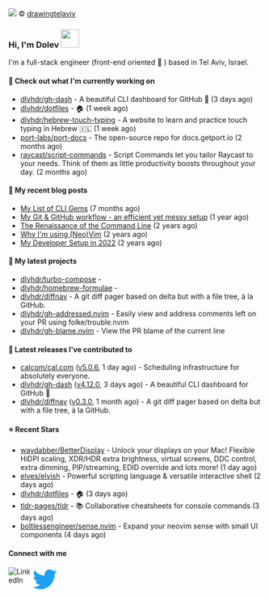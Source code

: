 <img src="https://user-images.githubusercontent.com/6196971/205364459-63d54329-d28a-403f-ac06-3baeb4685b46.jpg" />
© <a href="https://www.instagram.com/drawingtelaviv/">drawingtelaviv</a>

### Hi, I'm Dolev <img width="36px" height="36px" src="https://user-images.githubusercontent.com/1303154/88677602-1635ba80-d120-11ea-84d8-d263ba5fc3c0.gif" />

I'm a full-stack engineer (front-end oriented :rainbow: ) based in Tel Aviv, Israel.

#### 👷 Check out what I'm currently working on

- [dlvhdr/gh-dash](https://github.com/dlvhdr/gh-dash) - A beautiful CLI dashboard for GitHub 🚀  (3 days ago)
- [dlvhdr/dotfiles](https://github.com/dlvhdr/dotfiles) - 🏠 (1 week ago)
- [dlvhdr/hebrew-touch-typing](https://github.com/dlvhdr/hebrew-touch-typing) - A website to learn and practice touch typing in Hebrew 🇮🇱 (1 week ago)
- [port-labs/port-docs](https://github.com/port-labs/port-docs) - The open-source repo for docs.getport.io (2 months ago)
- [raycast/script-commands](https://github.com/raycast/script-commands) - Script Commands let you tailor Raycast to your needs. Think of them as little productivity boosts throughout your day. (2 months ago)

#### 📜 My recent blog posts

- [My List of CLI Gems](https://dlvhdr.me/posts/cli-tools) (7 months ago)
- [My Git &amp; GitHub workflow - an efficient yet messy setup](https://dlvhdr.me/posts/how-i-use-github) (1 year ago)
- [The Renaissance of the Command Line](https://dlvhdr.me/posts/the-renaissance-of-the-command-line) (2 years ago)
- [Why I&#39;m using (Neo)Vim](https://dlvhdr.me/posts/why-im-using-vim) (2 years ago)
- [My Developer Setup in 2022](https://dlvhdr.me/posts/dev-setup) (2 years ago)

#### 🌱 My latest projects

- [dlvhdr/turbo-compose](https://github.com/dlvhdr/turbo-compose) - 
- [dlvhdr/homebrew-formulae](https://github.com/dlvhdr/homebrew-formulae) - 
- [dlvhdr/diffnav](https://github.com/dlvhdr/diffnav) - A git diff pager based on delta but with a file tree, à la GitHub.
- [dlvhdr/gh-addressed.nvim](https://github.com/dlvhdr/gh-addressed.nvim) - Easily view and address comments left on your PR using folke/trouble.nvim
- [dlvhdr/gh-blame.nvim](https://github.com/dlvhdr/gh-blame.nvim) - View the PR blame of the current line

#### 🔭 Latest releases I've contributed to

- [calcom/cal.com](https://github.com/calcom/cal.com) ([v5.0.6](https://github.com/calcom/cal.com/releases/tag/v5.0.6), 1 day ago) - Scheduling infrastructure for absolutely everyone.
- [dlvhdr/gh-dash](https://github.com/dlvhdr/gh-dash) ([v4.12.0](https://github.com/dlvhdr/gh-dash/releases/tag/v4.12.0), 3 days ago) - A beautiful CLI dashboard for GitHub 🚀 
- [dlvhdr/diffnav](https://github.com/dlvhdr/diffnav) ([v0.3.0](https://github.com/dlvhdr/diffnav/releases/tag/v0.3.0), 1 month ago) - A git diff pager based on delta but with a file tree, à la GitHub.

#### ⭐ Recent Stars

- [waydabber/BetterDisplay](https://github.com/waydabber/BetterDisplay) - Unlock your displays on your Mac! Flexible HiDPI scaling, XDR/HDR extra brightness, virtual screens, DDC control, extra dimming, PIP/streaming, EDID override and lots more! (1 day ago)
- [elves/elvish](https://github.com/elves/elvish) - Powerful scripting language &amp; versatile interactive shell (2 days ago)
- [dlvhdr/dotfiles](https://github.com/dlvhdr/dotfiles) - 🏠 (3 days ago)
- [tldr-pages/tldr](https://github.com/tldr-pages/tldr) - 📚 Collaborative cheatsheets for console commands (3 days ago)
- [boltlessengineer/sense.nvim](https://github.com/boltlessengineer/sense.nvim) - Expand your neovim sense with small UI components (4 days ago)

#### Connect with me

[<img align="left" alt="LinkedIn" width="48px" src="https://camo.githubusercontent.com/c8a9c5b414cd812ad6a97a46c29af67239ddaeae08c41724ff7d945fb4c047e5/68747470733a2f2f6564656e742e6769746875622e696f2f537570657254696e7949636f6e732f696d616765732f7376672f6c696e6b6564696e2e737667" />][linkedin]

[<img align="left" alt="Twitter" width="48px" src="icons/twitter.svg" />][twitter]

[linkedin]: https://www.linkedin.com/in/dolev-hadar/
[twitter]: https://twitter.com/elys1um

